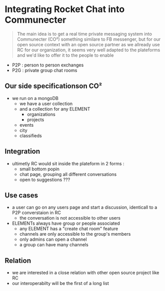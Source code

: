 # Integrating Rocket Chat into Communecter  
> The main idea is to get a real time private messaging system into Communecter (CO²)
> something similare to FB messenger, but for our open source context with an open source partner
> as we allready use RC for our organization, it seems very well adapted to the plateforms
> and we'd like to offer it to the people 
> to enable 
- P2P : person to person exchanges 
- P2G : private group chat rooms

## Our side specificationson CO² 
- we run on a mongoDB
	- we have a user collection 
	- and a collection for any ELEMENT
		- organizations 
		- projects 
	- events
	- city 
	- classifieds

## Integration			
- ultimetly RC would sit inside the plateform in 2 forms : 
	- small bottom popin 
	- chat page, grouping all different conversations
	- open to suggestions ???

## Use cases
- a user can go on any users page and start a discussion, identicall to a P2P converstaion in RC 
	- the conversation is not accessible to other users
- ELEMENTs always have group or people associated 
	- any ELEMENT has a "create chat room" feature 
	- channels are only accessible to the group's members
	- only admins can open a channel 
	- a group can have many channels 

## Relation 
- we are interested in a close relation with other open source project like RC 
- our interoperabilty will be the first of a long list

